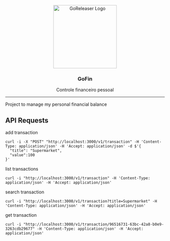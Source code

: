 <p align="center">
  <img alt="GoReleaser Logo" src="https://www.pngkey.com/png/detail/548-5489775_finance-gopher-go-lang.png" height="200" />
  <h3 align="center">GoFin</h3>
  <p align="center">Controle financeiro pessoal</p>
</p>

---

Project to manage my personal financial balance

## API Requests

add transaction

```
curl -i -X "POST" "http://localhost:3000/v1/transaction" -H 'Content-Type: application/json' -H 'Accept: application/json' -d $'{
  "title": "Supermarket",
  "value":100
}'
```

list transactions

```
curl -i "http://localhost:3000/v1/transaction" -H 'Content-Type: application/json' -H 'Accept: application/json'
```

search transaction

```
curl -i "http://localhost:3000/v1/transaction?title=Supermarket" -H 'Content-Type: application/json' -H 'Accept: application/json'
```

get transaction

```
curl -i "http://localhost:3000/v1/transaction/96516731-63bc-42a8-b0e9-3263cdb29677" -H 'Content-Type: application/json' -H 'Accept: application/json'
```